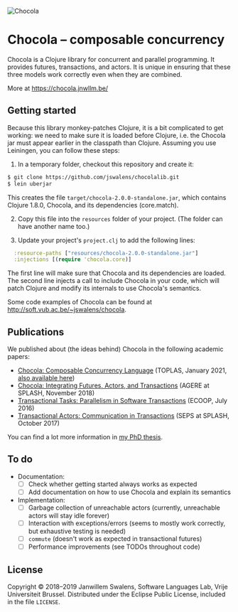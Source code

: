 ![Chocola](http://soft.vub.ac.be/~jswalens/chocola/cookie-100.png)

# Chocola – composable concurrency

Chocola is a Clojure library for concurrent and parallel programming. It provides futures, transactions, and actors. It is unique in ensuring that these three models work correctly even when they are combined.

More at https://chocola.jnwllm.be/

## Getting started

Because this library monkey-patches Clojure, it is a bit complicated to get working: we need to make sure it is loaded before Clojure, i.e. the Chocola jar must appear earlier in the classpath than Clojure. Assuming you use Leiningen, you can follow these steps:

1. In a temporary folder, checkout this repository and create it:
```sh
$ git clone https://github.com/jswalens/chocolalib.git
$ lein uberjar
```
This creates the file `target/chocola-2.0.0-standalone.jar`, which contains Clojure 1.8.0, Chocola, and its dependencies (core.match).

2. Copy this file into the `resources` folder of your project. (The folder can have another name too.)

3. Update your project's `project.clj` to add the following lines:
```clj
  :resource-paths ["resources/chocola-2.0.0-standalone.jar"]
  :injections [(require 'chocola.core)]
```
The first line will make sure that Chocola and its dependencies are loaded. The second line injects a call to include Chocola in your code, which will patch Clojure and modify its internals to use Chocola's semantics.

Some code examples of Chocola can be found at http://soft.vub.ac.be/~jswalens/chocola.

## Publications

We published about (the ideas behind) Chocola in the following academic papers:

* [Chocola: Composable Concurrency Language][toplas] (TOPLAS, January 2021, [also available here][toplas2])
* [Chocola: Integrating Futures, Actors, and Transactions][agere] (AGERE at SPLASH, November 2018)
* [Transactional Tasks: Parallelism in Software Transactions][ecoop] (ECOOP, July 2016)
* [Transactional Actors: Communication in Transactions][seps] (SEPS at SPLASH, October 2017)

You can find a lot more information in [my PhD thesis](http://soft.vub.ac.be/~jswalens/phd2018.pdf).

## To do

* Documentation:
    * [ ] Check whether getting started always works as expected
    * [ ] Add documentation on how to use Chocola and explain its semantics
* Implementation:
    * [ ] Garbage collection of unreachable actors (currently, unreachable actors will stay idle forever)
    * [ ] Interaction with exceptions/errors (seems to mostly work correctly, but exhaustive testing is needed)
    * [ ] `commute` (doesn't work as expected in transactional futures)
    * [ ] Performance improvements (see TODOs throughout code)

## License

Copyright © 2018–2019 Janwillem Swalens, Software Languages Lab, Vrije Universiteit Brussel. Distributed under the Eclipse Public License, included in the file `LICENSE`.



[toplas]: https://dl.acm.org/doi/10.1145/3427201
[toplas2]: https://jnwllm.be/publications/toplas2021.pdf
[ecoop]: http://soft.vub.ac.be/~jswalens/ecoop2016.pdf
[seps]: http://soft.vub.ac.be/~jswalens/seps2017.pdf
[agere]: http://soft.vub.ac.be/~jswalens/agere2018.pdf
[phd]: http://soft.vub.ac.be/~jswalens/phd2018.pdf